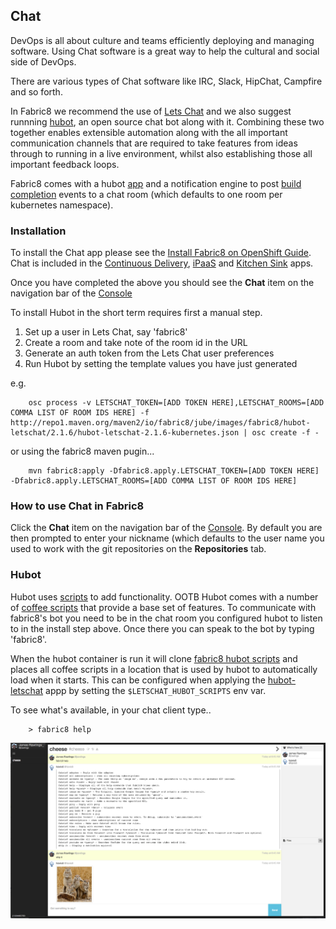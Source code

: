 ## Chat

DevOps is all about culture and teams efficiently deploying and managing software. Using Chat software is a great way to help the cultural and social side of DevOps.

There are various types of Chat software like IRC, Slack, HipChat, Campfire and so forth.

In Fabric8 we recommend the use of [Lets Chat](http://sdelements.github.io/lets-chat/) and we also suggest runnning [hubot](https://hubot.github.com/), an open source chat bot along with it.  Combining these two together enables extensible automation along with the all important communication channels that are required to take features from ideas through to running in a live environment, whilst also establishing those all important feedback loops.

Fabric8 comes with a hubot [app](apps.html) and a notification engine to post [build completion](builds.html) events to a chat room (which defaults to one room per kubernetes namespace).

### Installation
 
To install the Chat app please see the [Install Fabric8 on OpenShift Guide](fabric8OnOpenShift.html). Chat is included in the [Continuous Delivery](cdelivery.html), [iPaaS](ipaas.html) and [Kitchen Sink](fabric8OnOpenShift.html#kitchen-sink) apps.    

Once you have completed the above you should see the **Chat** item on the navigation bar of the [Console](console.html)

To install Hubot in the short term requires first a manual step.  

1. Set up a user in Lets Chat, say 'fabric8'   
2. Create a room and take note of the room id in the URL   
3. Generate an auth token from the Lets Chat user preferences   
4. Run Hubot by setting the template values you have just generated   

e.g.

		osc process -v LETSCHAT_TOKEN=[ADD TOKEN HERE],LETSCHAT_ROOMS=[ADD COMMA LIST OF ROOM IDS HERE] -f http://repo1.maven.org/maven2/io/fabric8/jube/images/fabric8/hubot-letschat/2.1.6/hubot-letschat-2.1.6-kubernetes.json | osc create -f -


or using the fabric8 maven pugin...

		mvn fabric8:apply -Dfabric8.apply.LETSCHAT_TOKEN=[ADD TOKEN HERE] -Dfabric8.apply.LETSCHAT_ROOMS=[ADD COMMA LIST OF ROOM IDS HERE]

### How to use Chat in Fabric8

Click the **Chat** item on the navigation bar of the [Console](console.html). By default you are then prompted to enter your nickname (which defaults to the user name you used to work with the git repositories on the **Repositories** tab.

### Hubot

Hubot uses [scripts](https://github.com/github/hubot/blob/master/docs/scripting.md) to add functionality.  OOTB Hubot comes with a number of [coffee scripts](http://coffeescript.org/) that provide a base set of features.  To communicate with fabric8's bot you need to be in the chat room you configured hubot to listen to in the install step above.  Once there you can speak to the bot by typing 'fabric8'.  

When the hubot container is run it will clone [fabric8 hubot scripts](https://github.com/fabric8io/fabric8-hubot-scripts) and places all coffee scripts in a location that is used by hubot to automatically load when it starts.  This can be configured when applying the [hubot-letschat](https://github.com/fabric8io/quickstarts/tree/master/apps/hubot-letschat) appp by setting the `$LETSCHAT_HUBOT_SCRIPTS` env var.

To see what's available, in your chat client type..   

		> fabric8 help

![Lets Chat with hubot screenshot](images/letschat.png)


